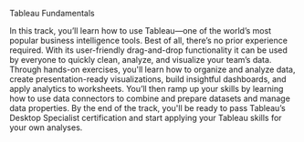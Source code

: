 Tableau Fundamentals

In this track, you’ll learn how to use Tableau—one of the world’s most popular business intelligence tools. Best of all, there’s no prior experience required. With its user-friendly drag-and-drop functionality it can be used by everyone to quickly clean, analyze, and visualize your team’s data. Through hands-on exercises, you'll learn how to organize and analyze data, create presentation-ready visualizations, build insightful dashboards, and apply analytics to worksheets. You’ll then ramp up your skills by learning how to use data connectors to combine and prepare datasets and manage data properties. By the end of the track, you'll be ready to pass Tableau’s Desktop Specialist certification and start applying your Tableau skills for your own analyses.
